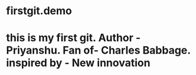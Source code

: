 # firstgit.demo
<h1>this is my first git. 
Author - Priyanshu.
Fan of- Charles Babbage.
inspired by - New innovation

